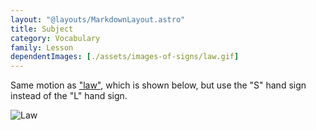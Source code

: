 ```yaml
---
layout: "@layouts/MarkdownLayout.astro"
title: Subject
category: Vocabulary
family: Lesson
dependentImages: [./assets/images-of-signs/law.gif]
---
```


Same motion as ["law"](./law), which is shown below,
but use the "S" hand sign instead of the "L" hand sign.

![Law](@signs/law.gif)
